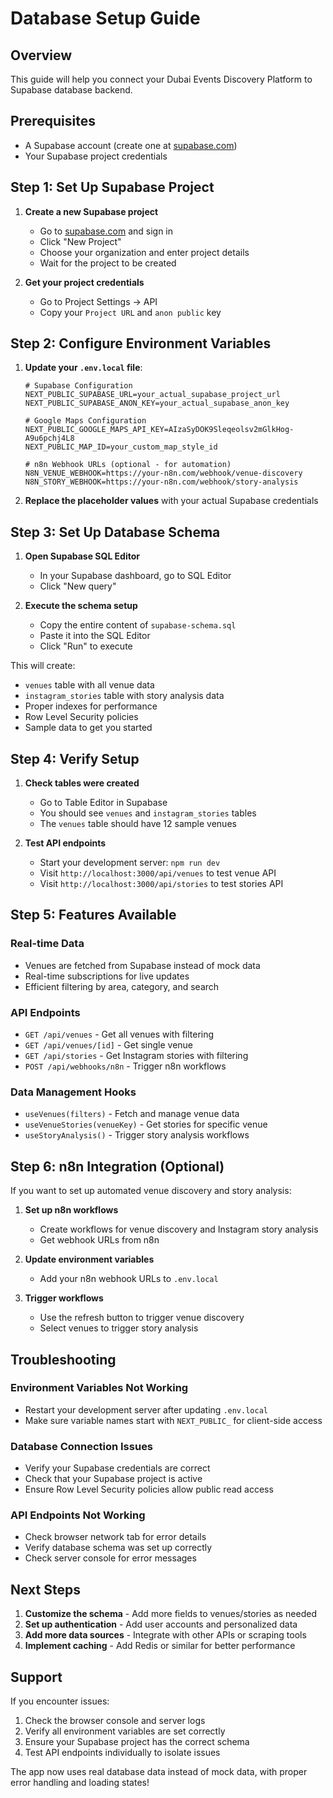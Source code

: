 # Database Setup Guide

## Overview
This guide will help you connect your Dubai Events Discovery Platform to Supabase database backend.

## Prerequisites
- A Supabase account (create one at [supabase.com](https://supabase.com))
- Your Supabase project credentials

## Step 1: Set Up Supabase Project

1. **Create a new Supabase project**
   - Go to [supabase.com](https://supabase.com) and sign in
   - Click "New Project"
   - Choose your organization and enter project details
   - Wait for the project to be created

2. **Get your project credentials**
   - Go to Project Settings → API
   - Copy your `Project URL` and `anon public` key

## Step 2: Configure Environment Variables

1. **Update your `.env.local` file**:
   ```env
   # Supabase Configuration
   NEXT_PUBLIC_SUPABASE_URL=your_actual_supabase_project_url
   NEXT_PUBLIC_SUPABASE_ANON_KEY=your_actual_supabase_anon_key
   
   # Google Maps Configuration  
   NEXT_PUBLIC_GOOGLE_MAPS_API_KEY=AIzaSyDOK9Sleqeolsv2mGlkHog-A9u6pchj4L8
   NEXT_PUBLIC_MAP_ID=your_custom_map_style_id
   
   # n8n Webhook URLs (optional - for automation)
   N8N_VENUE_WEBHOOK=https://your-n8n.com/webhook/venue-discovery
   N8N_STORY_WEBHOOK=https://your-n8n.com/webhook/story-analysis
   ```

2. **Replace the placeholder values** with your actual Supabase credentials

## Step 3: Set Up Database Schema

1. **Open Supabase SQL Editor**
   - In your Supabase dashboard, go to SQL Editor
   - Click "New query"

2. **Execute the schema setup**
   - Copy the entire content of `supabase-schema.sql`
   - Paste it into the SQL Editor
   - Click "Run" to execute

This will create:
- `venues` table with all venue data
- `instagram_stories` table with story analysis data
- Proper indexes for performance
- Row Level Security policies
- Sample data to get you started

## Step 4: Verify Setup

1. **Check tables were created**
   - Go to Table Editor in Supabase
   - You should see `venues` and `instagram_stories` tables
   - The `venues` table should have 12 sample venues

2. **Test API endpoints**
   - Start your development server: `npm run dev`
   - Visit `http://localhost:3000/api/venues` to test venue API
   - Visit `http://localhost:3000/api/stories` to test stories API

## Step 5: Features Available

### Real-time Data
- Venues are fetched from Supabase instead of mock data
- Real-time subscriptions for live updates
- Efficient filtering by area, category, and search

### API Endpoints
- `GET /api/venues` - Get all venues with filtering
- `GET /api/venues/[id]` - Get single venue
- `GET /api/stories` - Get Instagram stories with filtering
- `POST /api/webhooks/n8n` - Trigger n8n workflows

### Data Management Hooks
- `useVenues(filters)` - Fetch and manage venue data
- `useVenueStories(venueKey)` - Get stories for specific venue
- `useStoryAnalysis()` - Trigger story analysis workflows

## Step 6: n8n Integration (Optional)

If you want to set up automated venue discovery and story analysis:

1. **Set up n8n workflows**
   - Create workflows for venue discovery and Instagram story analysis
   - Get webhook URLs from n8n

2. **Update environment variables**
   - Add your n8n webhook URLs to `.env.local`

3. **Trigger workflows**
   - Use the refresh button to trigger venue discovery
   - Select venues to trigger story analysis

## Troubleshooting

### Environment Variables Not Working
- Restart your development server after updating `.env.local`
- Make sure variable names start with `NEXT_PUBLIC_` for client-side access

### Database Connection Issues
- Verify your Supabase credentials are correct
- Check that your Supabase project is active
- Ensure Row Level Security policies allow public read access

### API Endpoints Not Working
- Check browser network tab for error details
- Verify database schema was set up correctly
- Check server console for error messages

## Next Steps

1. **Customize the schema** - Add more fields to venues/stories as needed
2. **Set up authentication** - Add user accounts and personalized data
3. **Add more data sources** - Integrate with other APIs or scraping tools
4. **Implement caching** - Add Redis or similar for better performance

## Support

If you encounter issues:
1. Check the browser console and server logs
2. Verify all environment variables are set correctly
3. Ensure your Supabase project has the correct schema
4. Test API endpoints individually to isolate issues

The app now uses real database data instead of mock data, with proper error handling and loading states!